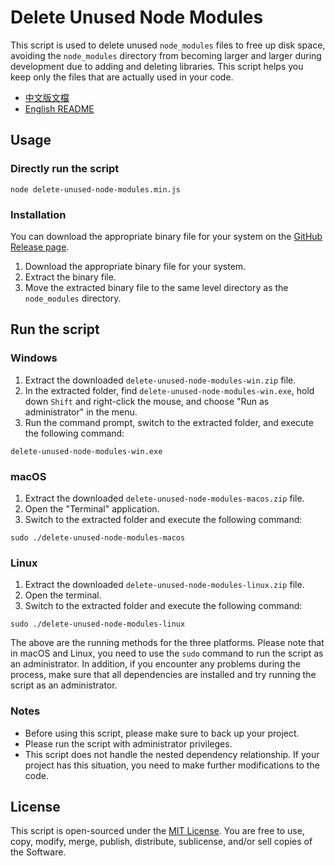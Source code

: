 # Delete Unused Node Modules

This script is used to delete unused `node_modules` files to free up disk space, avoiding the `node_modules` directory from becoming larger and larger during development due to adding and deleting libraries. This script helps you keep only the files that are actually used in your code.

- [中文版文檔](README_zh.md)
- [English README](README.md)

## Usage

### Directly run the script

```
node delete-unused-node-modules.min.js
```

### Installation

You can download the appropriate binary file for your system on the [GitHub Release page](https://github.com/tc3oliver/delete-unused-node-modules/releases).

1. Download the appropriate binary file for your system.
2. Extract the binary file.
3. Move the extracted binary file to the same level directory as the `node_modules` directory.

## Run the script

### Windows

1. Extract the downloaded `delete-unused-node-modules-win.zip` file.
2. In the extracted folder, find `delete-unused-node-modules-win.exe`, hold down `Shift` and right-click the mouse, and choose "Run as administrator" in the menu.
3. Run the command prompt, switch to the extracted folder, and execute the following command:

```
delete-unused-node-modules-win.exe
```

### macOS

1. Extract the downloaded `delete-unused-node-modules-macos.zip` file.
2. Open the "Terminal" application.
3. Switch to the extracted folder and execute the following command:

```
sudo ./delete-unused-node-modules-macos
```

### Linux

1. Extract the downloaded `delete-unused-node-modules-linux.zip` file.
2. Open the terminal.
3. Switch to the extracted folder and execute the following command:

```
sudo ./delete-unused-node-modules-linux
```

The above are the running methods for the three platforms. Please note that in macOS and Linux, you need to use the `sudo` command to run the script as an administrator. In addition, if you encounter any problems during the process, make sure that all dependencies are installed and try running the script as an administrator.

### Notes

- Before using this script, please make sure to back up your project.
- Please run the script with administrator privileges.
- This script does not handle the nested dependency relationship. If your project has this situation, you need to make further modifications to the code.

## License

This script is open-sourced under the [MIT License](LICENSE). You are free to use, copy, modify, merge, publish, distribute, sublicense, and/or sell copies of the Software.